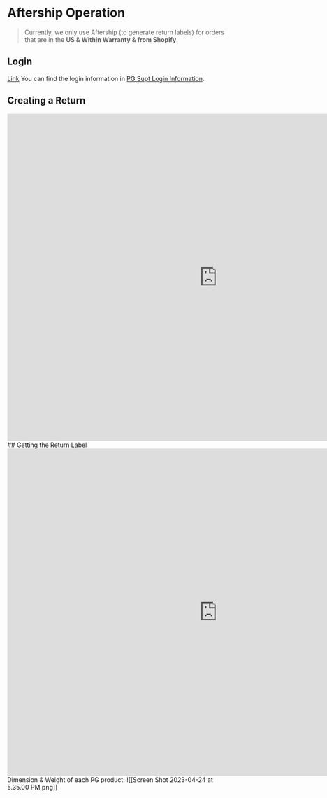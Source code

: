 # Aftership Operation
> Currently, we only use Aftership (to generate return labels) for orders that are in the **US & Within Warranty & from Shopify**.

## Login

[Link](https://admin.aftership.com/)
You can find the login information in [PG Supt Login Information](https://docs.google.com/document/d/132gWUMI_XZCs5FGk0rVNSGshh_Oo1NYmQa_hPh_I86c/edit?usp=sharing).

## Creating a Return
<iframe src="https://docs.google.com/presentation/d/e/2PACX-1vQ3Nvhf-NB8uydO3u-8-iXva9A48PbK1KLtv8HtoIg1T87MxTw33AXtGn1v_YJ_FyExsZRwLQdQ6DF3/embed?start=false&loop=false" frameborder="0" width="960" height="749" allowfullscreen="true" mozallowfullscreen="true" webkitallowfullscreen="true"></iframe>
## Getting the Return Label
<iframe src="https://docs.google.com/presentation/d/e/2PACX-1vREFP5j8o6gIRa1XKS2fl6qimp6w17KRFdf-iP1FJ2Tbwyz9tRWFnWuFH9Let5C2ECI9XNnjeL_QJF0/embed?start=false&loop=false&delayms=3000" frameborder="0" width="960" height="749" allowfullscreen="true" mozallowfullscreen="true" webkitallowfullscreen="true"></iframe>
Dimension & Weight of each PG product:
![[Screen Shot 2023-04-24 at 5.35.00 PM.png]]
